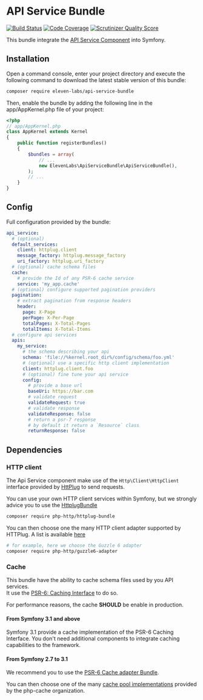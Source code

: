 # API Service Bundle

[![Build Status](https://travis-ci.org/eleven-labs/api-service-bundle.svg?branch=master)](https://travis-ci.org/eleven-labs/api-service-bundle)
[![Code Coverage](https://scrutinizer-ci.com/g/eleven-labs/api-service-bundle/badges/coverage.png)](https://scrutinizer-ci.com/g/eleven-labs/api-service-bundle/)
[![Scrutinizer Quality Score](https://scrutinizer-ci.com/g/eleven-labs/api-service-bundle/badges/quality-score.png)](https://scrutinizer-ci.com/g/eleven-labs/api-service-bundle/)


This bundle integrate the [API Service Component](https://github.com/eleven-labs/api-service) 
into Symfony.

## Installation

Open a command console, enter your project directory and execute the following 
command to download the latest stable version of this bundle:

```bash
composer require eleven-labs/api-service-bundle
```

Then, enable the bundle by adding the following line in the app/AppKernel.php 
file of your project:

```php
<?php
// app/AppKernel.php
class AppKernel extends Kernel
{
    public function registerBundles()
    {
        $bundles = array(
            // ...
            new ElevenLabs\ApiServiceBundle\ApiServiceBundle(),
        );
        // ...
    }
}
```

## Config

Full configuration provided by the bundle:

```yml
api_service:
  # (optional)
  default_services:
    client: httplug.client
    message_factory: httplug.message_factory
    uri_factory: httplug.uri_factory
  # (optional) cache schema files
  cache:
    # provide the Id of any PSR-6 cache service
    service: 'my_app.cache'
  # (optional) configure supported pagination providers
  pagination:
    # extract pagination from response headers
    header:
      page: X-Page
      perPage: X-Per-Page
      totalPages: X-Total-Pages
      totalItems: X-Total-Items
  # configure api services
  apis:
    my_service:
      # the schema describing your api
      schema: 'file://%kernel.root_dir%/config/schema/foo.yml'
      # (optional) use a specific http client implementation
      client: httplug.client.foo
      # (optional) fine tune your api service
      config:
        # provide a base url
        baseUri: https://bar.com
        # validate request
        validateRequest: true
        # validate response
        validateResponse: false
        # return a psr-7 response
        # by default it return a `Resource` class
        returnResponse: false
```

## Dependencies

### HTTP client

The Api Service component make use of the `Http\Client\HttpClient` interface 
provided by [HttPlug](http://httplug.io/) to send requests.

You can use your own HTTP client services within Symfony, 
but we strongly advice you to use the [HttplugBundle](https://github.com/php-http/HttplugBundle)

```bash
composer require php-http/httplug-bundle
```

You can then choose one the many HTTP client adapter supported by HTTPlug. A list 
is available [here](http://docs.php-http.org/en/latest/clients.html)

```bash
# for example, here we choose the Guzzle 6 adapter
composer require php-http/guzzle6-adapter
```

### Cache

This bundle have the ability to cache schema files used by you API services.  
It use the [PSR-6: Caching Interface](http://www.php-fig.org/psr/psr-6/) to do so.

For performance reasons, the cache **SHOULD** be enable in production.

#### From Symfony 3.1 and above

Symfony 3.1 provide a cache implementation of the PSR-6 Caching Interface. You don't need
additional components to integrate caching capabilities to the framework.

#### From Symfony 2.7 to 3.1

We recommend you to use the [PSR-6 Cache adapter Bundle](https://github.com/php-cache/adapter-bundle).

You can then choose one of the many [cache pool implementations](http://www.php-cache.com/en/latest/#cache-pool-implementations) 
provided by the php-cache organization.



